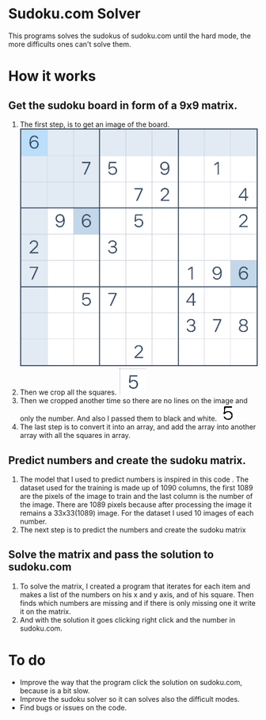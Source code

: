 # Sudoku.com Solver
This programs solves the sudokus of sudoku.com until the hard mode, the more difficults ones can't solve them.

# How it works

## Get the sudoku board in form of a 9x9 matrix.
1. The first step, is to get an image of the board.
![](ExplanationImages/board.png)
2. Then we crop all the squares.
![](ExplanationImages/square0.png)
3. Then we cropped another time so there are no lines on the image and only the number. And also I passed them to black and white.
![](ExplanationImages/square1.png)
4. The last step is to convert it into an array, and add the array into another array with all the squares in array.

## Predict numbers and create the sudoku matrix.
1. The model that I used to predict numbers is inspired in this code [](https://github.com/santifiorino/sudoku.com-solver). The dataset used for the training is made up of 1090 columns, the first 1089 are the pixels of the image to train and the last column is the number of the image. There are 1089 pixels because after processing the image it remains a 33x33(1089) image. For the dataset I used 10 images of each number.
2. The next step is to predict the numbers and create the sudoku matrix

## Solve the matrix and pass the solution to sudoku.com
1. To solve the matrix, I created a program that iterates for each item and makes a list of the numbers on his x and y axis, and of his square. Then finds which numbers are missing and if there is only missing one it write it on the matrix.
2. And with the solution it goes clicking right click and the number in sudoku.com.

# To do 
- Improve the way that the program click the solution on sudoku.com, because is a bit slow.
- Improve the sudoku solver so it can solves also the difficult modes.
- Find bugs or issues on the code.
